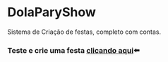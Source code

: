# DolaParyShow
Sistema de Criação de festas, completo com contas.
### Teste e crie uma festa [clicando aqui](https://davimdolabella.github.io/DolaParyShow/)⬅️
